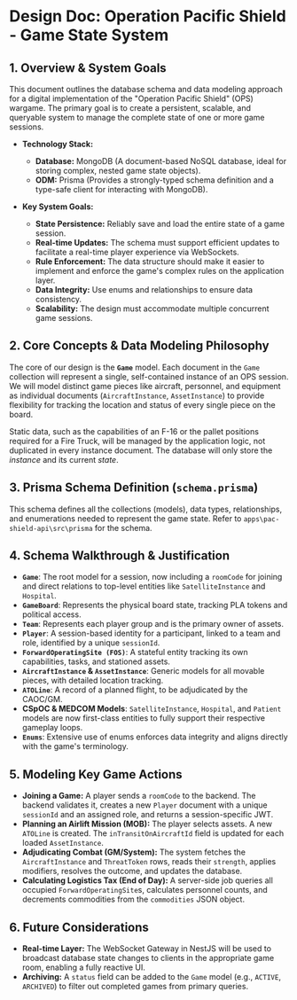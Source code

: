 # Design Doc: Operation Pacific Shield - Game State System

## 1. Overview & System Goals

This document outlines the database schema and data modeling approach for a digital implementation of the "Operation Pacific Shield" (OPS) wargame. The primary goal is to create a persistent, scalable, and queryable system to manage the complete state of one or more game sessions.

- **Technology Stack:**

  - **Database:** MongoDB (A document-based NoSQL database, ideal for storing complex, nested game state objects).
  - **ODM:** Prisma (Provides a strongly-typed schema definition and a type-safe client for interacting with MongoDB).

- **Key System Goals:**
  - **State Persistence:** Reliably save and load the entire state of a game session.
  - **Real-time Updates:** The schema must support efficient updates to facilitate a real-time player experience via WebSockets.
  - **Rule Enforcement:** The data structure should make it easier to implement and enforce the game's complex rules on the application layer.
  - **Data Integrity:** Use enums and relationships to ensure data consistency.
  - **Scalability:** The design must accommodate multiple concurrent game sessions.

## 2. Core Concepts & Data Modeling Philosophy

The core of our design is the **`Game`** model. Each document in the `Game` collection will represent a single, self-contained instance of an OPS session. We will model distinct game pieces like aircraft, personnel, and equipment as individual documents (`AircraftInstance`, `AssetInstance`) to provide flexibility for tracking the location and status of every single piece on the board.

Static data, such as the capabilities of an F-16 or the pallet positions required for a Fire Truck, will be managed by the application logic, not duplicated in every instance document. The database will only store the _instance_ and its current _state_.

## 3. Prisma Schema Definition (`schema.prisma`)

This schema defines all the collections (models), data types, relationships, and enumerations needed to represent the game state. Refer to `apps\pac-shield-api\src\prisma` for the schema.

## 4. Schema Walkthrough & Justification

- **`Game`**: The root model for a session, now including a `roomCode` for joining and direct relations to top-level entities like `SatelliteInstance` and `Hospital`.
- **`GameBoard`**: Represents the physical board state, tracking PLA tokens and political access.
- **`Team`**: Represents each player group and is the primary owner of assets.
- **`Player`**: A session-based identity for a participant, linked to a team and role, identified by a unique `sessionId`.
- **`ForwardOperatingSite (FOS)`**: A stateful entity tracking its own capabilities, tasks, and stationed assets.
- **`AircraftInstance` & `AssetInstance`**: Generic models for all movable pieces, with detailed location tracking.
- **`ATOLine`**: A record of a planned flight, to be adjudicated by the CAOC/GM.
- **CSpOC & MEDCOM Models**: `SatelliteInstance`, `Hospital`, and `Patient` models are now first-class entities to fully support their respective gameplay loops.
- **`Enums`**: Extensive use of enums enforces data integrity and aligns directly with the game's terminology.

## 5. Modeling Key Game Actions

- **Joining a Game:** A player sends a `roomCode` to the backend. The backend validates it, creates a new `Player` document with a unique `sessionId` and an assigned role, and returns a session-specific JWT.
- **Planning an Airlift Mission (MOB):** The player selects assets. A new `ATOLine` is created. The `inTransitOnAircraftId` field is updated for each loaded `AssetInstance`.
- **Adjudicating Combat (GM/System):** The system fetches the `AircraftInstance` and `ThreatToken` rows, reads their `strength`, applies modifiers, resolves the outcome, and updates the database.
- **Calculating Logistics Tax (End of Day):** A server-side job queries all occupied `ForwardOperatingSite`s, calculates personnel counts, and decrements commodities from the `commodities` JSON object.

## 6. Future Considerations

- **Real-time Layer:** The WebSocket Gateway in NestJS will be used to broadcast database state changes to clients in the appropriate game room, enabling a fully reactive UI.
- **Archiving:** A `status` field can be added to the `Game` model (e.g., `ACTIVE`, `ARCHIVED`) to filter out completed games from primary queries.
```
